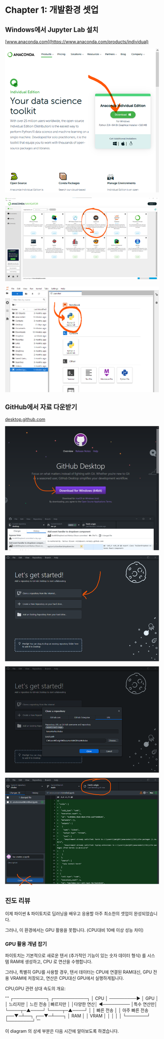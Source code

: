 # Chapter 1: 개발환경 셋업

## Windows에서 Jupyter Lab 설치

[www.anaconda.com](https://www.anaconda.com/products/individual)

![](assets/anaconda-windows-download.png)

![](assets/anaconda-navigator.png)

![](assets/jupyter-lab-new.png)

## GitHub에서 자료 다운받기 

[desktop.github.com](https://desktop.github.com)

![](assets/github-desktop-download.png)

![](assets/github-desktop-clone.png)

![](assets/clone-tensorturtle-chobo.png)

![](assets/git-fetch-origin.png)

## 진도 리뷰 

이제 파이썬 & 파이토치로 딥러닝을 배우고 응용할 아주 최소한의 셋업이 완성되었습니다. 


그러나, 이 환경에서는 GPU 활용을 못합니다. (CPU대비 10배 이상 성능 차이)

### GPU 활용 개념 잡기 

파이토치는 기본적으로 새로운 텐서 (추가적인 기능이 있는 숫자 데이터 형식) 를 시스템 RAM에 생성하고, CPU 로 연산을 수행합니다.

그러나, 특별히 GPU를 사용할 경우, 텐서 데이터는 CPU에 연결된 RAM대신, GPU 전용 VRAM에 저장되고, 연산은 CPU대신 GPU에서 실행하게됩니다.

CPU,GPU 관련 상대 속도의 개요:

'''
┌───────────┐            ┌───────────┐
│    CPU    │ ─────────► │    GPU    │
│ 느리지만  │ 느린 전송  │빠르지만   │
│다양한 연산│ ◄───────── │특수 연산만│
└────┬─▲────┘            └────┬─▲────┘
     │ │ 빠른 전송            │ │ 아주 빠른 전송
  ┌──▼─┴──┐                ┌──▼─┴───┐
  │  RAM  │                │  VRAM  │
  │       │                │        │
  └───────┘                └────────┘
'''

이 diagram 의 상세 부분은 다음 시간에 알아보도록 하겠습니다.



